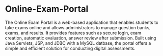 # Online-Exam-Portal
The Online Exam Portal is a web-based application that enables students to take exams online and allows 
administrators to manage question banks, exams, and results. It provides features such as secure login,
exam creation, automatic evaluation, answer review after submission. 
Built using Java Servlets, JSP, and JDBC with a MySQL datbase, 
the portal offers a simple and efficient solution for conducting digital assessments.
